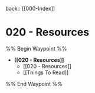 back:: [[000-Index]]


# 020 - Resources

%% Begin Waypoint %%
- **[[020 - Resources]]**
	- [[020 - Resources]]
	- [[Things To Read]]

%% End Waypoint %%


